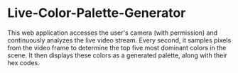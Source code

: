 # Live-Color-Palette-Generator
This web application accesses the user's camera (with permission) and continuously analyzes the live video stream. Every second, it samples pixels from the video frame to determine the top five most dominant colors in the scene. It then displays these colors as a generated palette, along with their hex codes.
